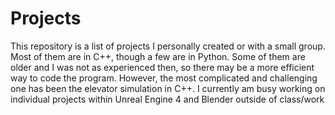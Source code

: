 # Projects
This repository is a list of projects I personally created or with a small group. Most of them are in C++, though a few are in Python. 
Some of them are older and I was not as experienced then, so there may be a more efficient way to code the program.
However, the most complicated and challenging one has been the elevator simulation in C++.
I currently am busy working on individual projects within Unreal Engine 4 and Blender outside of class/work
